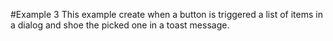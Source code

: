 #Example 3
This example create when a button is triggered a list of items in a dialog and shoe the picked one in a toast message.
